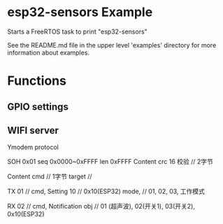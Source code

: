 # esp32-sensors Example

Starts a FreeRTOS task to print "esp32-sensors"

See the README.md file in the upper level 'examples' directory for more information about examples.


# Functions
## GPIO settings


## WIFI server

Ymodem protocol

SOH 0x01
seq 0x0000~0xFFFF
len 0xFFFF
Content
crc 16 校验 // 2字节

Content
cmd  // 1字节
target //

TX
01   // cmd, Setting
10   //  0x10(ESP32)
mode, // 01, 02, 03, 工作模式

RX
02  // cmd, Notification
obj // 01 (超声波), 02(开关1), 03(开关2), 0x10(ESP32)


